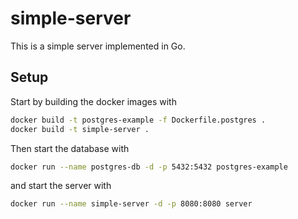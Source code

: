 # simple-server
This is a simple server implemented in Go.

## Setup
Start by building the docker images with
```sh
docker build -t postgres-example -f Dockerfile.postgres .
docker build -t simple-server .
```

Then start the database with
```sh
docker run --name postgres-db -d -p 5432:5432 postgres-example
```
and start the server with
```sh
docker run --name simple-server -d -p 8080:8080 server
```
